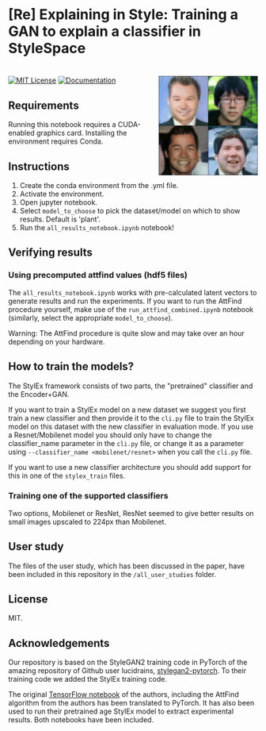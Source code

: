 # [Re] Explaining in Style: Training a GAN to explain a classifier in StyleSpace

<h1 align="center">
<img src="all_user_studies\user_study_images_old_faces\study_1\class_study_0.gif" alt="GIF of user-study" align="right"  width="200" height="200"</img>
</h1>

[![MIT License](https://img.shields.io/badge/License-MIT-green.svg)](/LICENSE)
[![Documentation](https://img.shields.io/badge/docs-master-green.svg)](./docs)


## Requirements
Running this notebook requires a CUDA-enabled graphics card. Installing the environment requires Conda.

## Instructions

1. Create the conda environment from the .yml file.
2. Activate the environment.
3. Open jupyter notebook.
4. Select `model_to_choose` to pick the dataset/model on which to show results. Default is 'plant'.
5. Run the `all_results_notebook.ipynb` notebook! 

## Verifying results

### Using precomputed attfind values (hdf5 files)

The `all_results_notebook.ipynb` works with pre-calculated latent vectors to generate results and run the experiments. If you want to run the AttFind procedure yourself, make use of the `run_attfind_combined.ipynb` notebook (similarly, select the appropriate `model_to_choose`). 

Warning: The AttFind procedure is quite slow and may take over an hour depending on your hardware.

## How to train the models?
The StylEx framework consists of two parts, the "pretrained" classifier and the Encoder+GAN.

If you want to train a StylEx model on a new dataset we suggest you first train a new classifier and then provide it to the `cli.py` file to train the StylEx model on this dataset with the new classifier in evaluation mode. If you use a Resnet/Mobilenet model you should only have to change the classifier_name parameter in the `cli.py` file, or change it as a parameter using `--classifier_name <mobilenet/resnet>` when you call the `cli.py` file.

If you want to use a new classifier architecture you should add support for this in one of the `stylex_train` files.

### Training one of the supported classifiers
Two options, Mobilenet or ResNet, ResNet seemed to give better results on small images upscaled to 224px than Mobilenet.

## User study
The files of the user study, which has been discussed in the paper, have been included in this repository in the `/all_user_studies` folder.

## License
MIT.

## Acknowledgements
Our repository is based on the StyleGAN2 training code in PyTorch of the amazing repository of Github user lucidrains, [stylegan2-pytorch](https://github.com/lucidrains/stylegan2-pytorch). To their training code we added the StylEx training code.

The original [TensorFlow notebook](https://github.com/google/explaining-in-style/blob/main/Explaining_in_Style_AttFind.ipynb) of the authors, including the AttFind algorithm from the authors has been translated to PyTorch. It has also been used to run their pretrained age StylEx model to extract experimental results. Both notebooks have been included.
